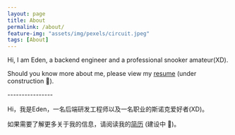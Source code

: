 ```yaml
---
layout: page
title: About
permalink: /about/
feature-img: "assets/img/pexels/circuit.jpeg"
tags: [About]
---
```


Hi, I am Eden, a backend engineer and a professional snooker amateur(XD).

Should you know more about me, please view my [resume](/assets/pdf/resume-en.pdf) (under construction 🚧).

\-\-\-\-\-\-\-\-\-\-\-\-\-\-\-\-

Hi，我是Eden，一名后端研发工程师以及一名职业的斯诺克爱好者(XD)。

如果需要了解更多关于我的信息，请阅读我的[简历](/assets/pdf/resume-cn.pdf) (建设中 🚧)。




